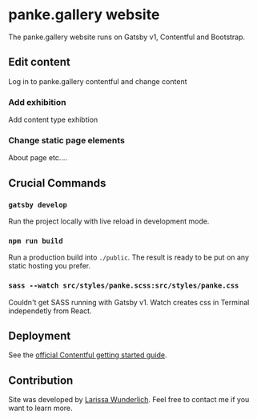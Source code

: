# panke.gallery website

The panke.gallery website runs on Gatsby v1, Contentful and Bootstrap.

## Edit content

Log in to panke.gallery contentful and change content

### Add exhibition

Add content type exhibtion

### Change static page elements

About page etc....

## Crucial Commands

### `gatsby develop`

Run the project locally with live reload in development mode.

### `npm run build`

Run a production build into `./public`. The result is ready to be put on any static hosting you prefer.

### `sass --watch src/styles/panke.scss:src/styles/panke.css`

Couldn't get SASS running with Gatsby v1. Watch creates css in Terminal independetly from React.

## Deployment

See the [official Contentful getting started guide](https://www.contentful.com/developers/docs/tutorials/general/get-started/).

## Contribution

Site was developed by [Larissa Wunderlich](http://www.larissawunderlich.de). Feel free to contact me if you want to learn more.
